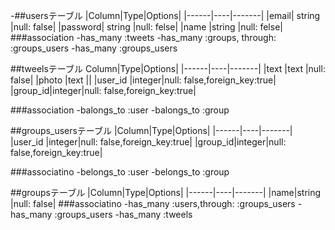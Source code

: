 -##usersテーブル
|Column|Type|Options|
|------|----|-------|
|email|    string |null: false|
|password| string |null: felse|
|name     |string |null: felse|
###association
-has_many   :tweets
-has_many   :groups, through: :groups_users
-has_many   :groups_users


##tweelsテーブル
Column|Type|Options|
|------|----|-------|
|text     |text   |null: false|
|photo    |text   ||
|user_id  |integer|null: false,foreign_key:true|
|group_id|integer|null: false,foreign_key:true|

###association
-balongs_to :user
-balongs_to :group

##groups_usersテーブル
|Column|Type|Options|
|------|----|-------|
|user_id  |integer|null: false,foreign_key:true|
|group_id|integer|null: false,foreign_key:true|

###associatino
-belongs_to :user
-belongs_to :group

##groupsテーブル
|Column|Type|Options|
|------|----|-------|
|name|string |null: false|
###associatino
-has_many   :users,through: :groups_users
-has_many :groups_users
-has_many :tweels
